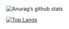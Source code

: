 ![Anurag’s github stats](https://github-readme-stats.vercel.app/api?username=agcanthony&show_icons=true&count_private=true&theme=tokyonight)

[![Top Langs](https://github-readme-stats.vercel.app/api/top-langs/?username=agcanthony&exclude_repo=cem_clipnet&layout=compact&theme=dracula)](https://github.com/anuraghazra/github-readme-stats)

